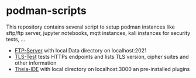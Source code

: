 # podman-scripts
This repository contains several script to setup podman instances like sftp/ftp server, jupyter notebooks, mqtt instances, kali instances for security tests, ...

- [FTP-Server](ftp/runFTPServer.sh) with local Data directory on localhost:2021
- [TLS-Test](ssl/testssl.sh) tests HTTPs endpoints and lists TLS version, cipher suites and other information
- [Theia-IDE](theia/runTheiaIDE.sh) with local directory on localhost:3000 an pre-installed plugins
